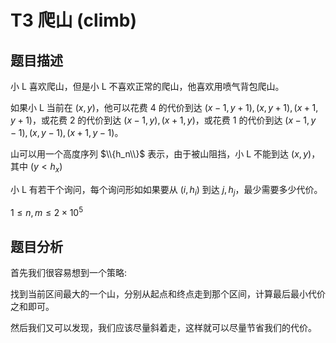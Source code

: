 # T3 爬山 (climb)

## 题目描述

小 L 喜欢爬山，但是小 L 不喜欢正常的爬山，他喜欢用喷气背包爬山。

如果小 L 当前在 $(x, y)$，他可以花费 4 的代价到达 $(x - 1, y + 1), (x, y + 1), (x + 1, y + 1)$，或花费 2 的代价到达 $(x - 1, y), (x + 1, y)$，或花费 1 的代价到达 $(x - 1, y - 1), (x, y - 1), (x + 1, y - 1)$。

山可以用一个高度序列 $\\{h_n\\}$ 表示，由于被山阻挡，小 L 不能到达 $(x, y)$，其中 $(y < h_x)$

小 L 有若干个询问，每个询问形如如果要从 $(i, h_i)$ 到达 $j, h_j$，最少需要多少代价。

$1\leq n, m\leq 2\times 10^5$

## 题目分析

首先我们很容易想到一个策略: 

找到当前区间最大的一个山，分别从起点和终点走到那个区间，计算最后最小代价之和即可。

然后我们又可以发现，我们应该尽量斜着走，这样就可以尽量节省我们的代价。

